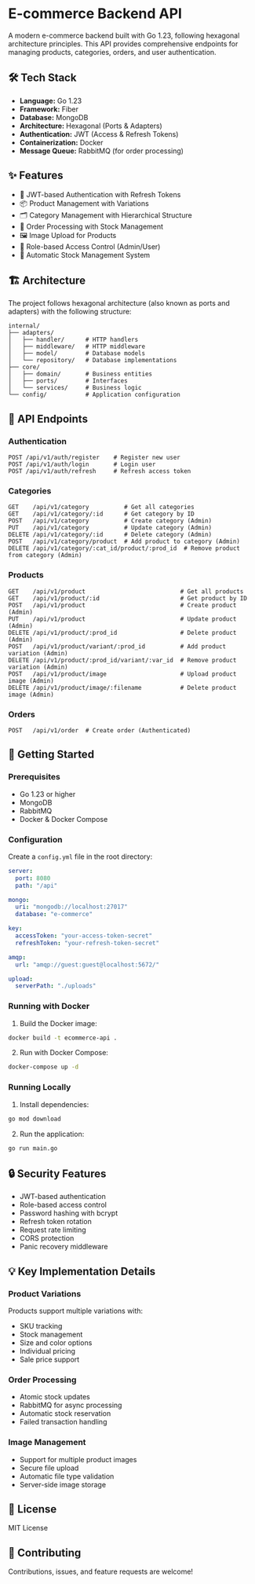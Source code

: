 # E-commerce Backend API

A modern e-commerce backend built with Go 1.23, following hexagonal architecture principles. This API provides comprehensive endpoints for managing products, categories, orders, and user authentication.

## 🛠 Tech Stack

- **Language:** Go 1.23
- **Framework:** Fiber
- **Database:** MongoDB
- **Architecture:** Hexagonal (Ports & Adapters)
- **Authentication:** JWT (Access & Refresh Tokens)
- **Containerization:** Docker
- **Message Queue:** RabbitMQ (for order processing)

## ✨ Features

- 🔐 JWT-based Authentication with Refresh Tokens
- 📦 Product Management with Variations
- 🗂 Category Management with Hierarchical Structure
- 🛒 Order Processing with Stock Management
- 🖼 Image Upload for Products
- 👥 Role-based Access Control (Admin/User)
- 🔄 Automatic Stock Management System

## 🏗 Architecture

The project follows hexagonal architecture (also known as ports and adapters) with the following structure:

```
internal/
├── adapters/
│   ├── handler/      # HTTP handlers
│   ├── middleware/   # HTTP middleware
│   ├── model/        # Database models
│   └── repository/   # Database implementations
├── core/
│   ├── domain/       # Business entities
│   ├── ports/        # Interfaces
│   └── services/     # Business logic
└── config/           # Application configuration
```

## 🔑 API Endpoints

### Authentication
```
POST /api/v1/auth/register    # Register new user
POST /api/v1/auth/login       # Login user
POST /api/v1/auth/refresh     # Refresh access token
```

### Categories
```
GET    /api/v1/category          # Get all categories
GET    /api/v1/category/:id      # Get category by ID
POST   /api/v1/category          # Create category (Admin)
PUT    /api/v1/category          # Update category (Admin)
DELETE /api/v1/category/:id      # Delete category (Admin)
POST   /api/v1/category/product  # Add product to category (Admin)
DELETE /api/v1/category/:cat_id/product/:prod_id  # Remove product from category (Admin)
```

### Products
```
GET    /api/v1/product                           # Get all products
GET    /api/v1/product/:id                       # Get product by ID
POST   /api/v1/product                           # Create product (Admin)
PUT    /api/v1/product                           # Update product (Admin)
DELETE /api/v1/product/:prod_id                  # Delete product (Admin)
POST   /api/v1/product/variant/:prod_id          # Add product variation (Admin)
DELETE /api/v1/product/:prod_id/variant/:var_id  # Remove product variation (Admin)
POST   /api/v1/product/image                     # Upload product image (Admin)
DELETE /api/v1/product/image/:filename           # Delete product image (Admin)
```

### Orders
```
POST   /api/v1/order  # Create order (Authenticated)
```

## 🚀 Getting Started

### Prerequisites
- Go 1.23 or higher
- MongoDB
- RabbitMQ
- Docker & Docker Compose

### Configuration
Create a `config.yml` file in the root directory:

```yaml
server:
  port: 8080
  path: "/api"

mongo:
  uri: "mongodb://localhost:27017"
  database: "e-commerce"

key:
  accessToken: "your-access-token-secret"
  refreshToken: "your-refresh-token-secret"

amqp:
  url: "amqp://guest:guest@localhost:5672/"

upload:
  serverPath: "./uploads"
```

### Running with Docker

1. Build the Docker image:
```bash
docker build -t ecommerce-api .
```

2. Run with Docker Compose:
```bash
docker-compose up -d
```

### Running Locally

1. Install dependencies:
```bash
go mod download
```

2. Run the application:
```bash
go run main.go
```

## 🔒 Security Features

- JWT-based authentication
- Role-based access control
- Password hashing with bcrypt
- Refresh token rotation
- Request rate limiting
- CORS protection
- Panic recovery middleware

## 💡 Key Implementation Details

### Product Variations
Products support multiple variations with:
- SKU tracking
- Stock management
- Size and color options
- Individual pricing
- Sale price support

### Order Processing
- Atomic stock updates
- RabbitMQ for async processing
- Automatic stock reservation
- Failed transaction handling

### Image Management
- Support for multiple product images
- Secure file upload
- Automatic file type validation
- Server-side image storage

## 📝 License

MIT License

## 🤝 Contributing

Contributions, issues, and feature requests are welcome!